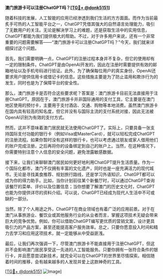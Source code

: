 **澳门旅游卡可以注册ChatGPT吗？[[TG💪+ @donk5151](https://t.me/s/donk5151)]**

随着科技的发展，人工智能的应用已经渗透到我们生活的方方面面。而作为当前最炙手可热的人工智能平台之一，ChatGPT凭借其强大的自然语言处理能力，吸引了无数用户的关注。无论是解决学习上的难题，还是获取生活中的实用信息，ChatGPT都能为我们提供极大的帮助。不过，对于许多用户来说，还有一个非常重要的问题需要解答——“澳门旅游卡可以注册ChatGPT吗？”今天，我们就来详细探讨这个问题。

首先，我们需要明确一点，ChatGPT的注册过程本身并不复杂，但它的使用却有一定的限制条件。ChatGPT是由OpenAI开发的，因此在注册时需要提供有效的邮箱地址以及手机号码进行验证。此外，为了确保每位用户的真实身份，OpenAI还要求用户提供信用卡或借记卡的信息。这些措施主要是为了防止滥用和欺诈行为的发生，同时也是为了保障平台的安全性。

那么，澳门旅游卡是否符合这些要求呢？答案是：澳门旅游卡目前无法直接用于注册ChatGPT。原因在于，澳门旅游卡并非国际通用的支付工具，它主要是在澳门地区使用的预付卡，主要用于支付酒店、交通、购物等本地消费。虽然澳门旅游卡在国内具有较高的知名度，但它并没有与国际主流的支付系统对接，因此无法被OpenAI识别为有效的支付方式。

然而，这并不意味着澳门居民就无法使用ChatGPT了。实际上，只要具备一张支持国际支付功能的银行卡（例如Visa或MasterCard），就可以轻松完成ChatGPT的注册流程。如果你暂时没有这样的银行卡，也可以考虑通过朋友或家人借用他们的账户完成注册，之后再将你的设备绑定到自己的账户上。当然，在这种情况下，你需要特别注意个人信息的安全问题，避免泄露敏感数据。

接下来，让我们来聊聊澳门居民如何更好地利用ChatGPT提升生活质量。作为一个国际化都市，澳门不仅拥有丰富的文化遗产，同时也是一座充满活力的现代城市。无论是寻找美食推荐、规划旅行路线，还是学习外语知识，ChatGPT都可以成为你的得力助手。比如，当你计划前往某个新餐厅时，可以通过ChatGPT查询该餐厅的菜单、评价以及位置信息；当你想要了解澳门的历史文化时，ChatGPT也能为你提供详尽的资料介绍。可以说，ChatGPT已经成为现代人生活中不可或缺的一部分。

当然，除了个人用途之外，ChatGPT在商业领域也有着广泛的应用前景。对于在澳门从事旅游业、餐饮业或其他服务行业的从业者而言，掌握这项技术无疑会带来巨大的竞争优势。例如，你可以借助ChatGPT编写更优质的营销文案，设计更具吸引力的产品方案，甚至还能提高客户服务效率。总之，只要你愿意投入时间和精力去学习和应用这项技术，就一定能够从中受益匪浅。

最后，让我们再次强调一下，尽管澳门旅游卡不能直接用于注册ChatGPT，但这并不会影响澳门居民享受这一先进的人工智能服务。只要你拥有一张符合条件的银行卡，并且愿意尝试新技术，就完全可以在ChatGPT的世界里尽情探索。相信随着时间的推移，会有越来越多的人发现并爱上这款神奇的工具。

[[TG💪+ @donk5151](https://t.me/s/donk5151) ![Image](https://i.postimg.cc/rwNCRYN7/Snipaste-2025-04-30-17-27-05.png)]